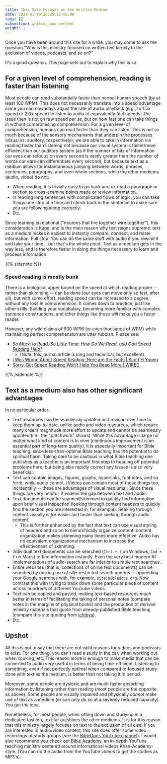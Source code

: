 ```yaml
---
title: This Site Focuses on the Written Medium
date: 2021-01-10T20:25:12-05:00
tags: []
subsection: writing-and-content
weight: 1
---
```


Once you have been around this site for a while, you may come to ask the question "Why is this ministry focused on written text largely to the exclusion of videos, podcasts, and so on?"

It's a good question. This page sets out to explain why this is so.

## For a given level of comprehension, reading is faster than listening

Most people can read substantially faster than normal human speech (by at least 100 WPM). This does not necessarily translate into a speed advantage since you can nowadays adjust the rate of audio playback (e.g., to 1.5x speed or 2.0x speed) to listen to audio at equivalently fast speeds. The issue then is not on raw speed *per se*, but on how fast one can take things in without compromising comprehension. For a given level of comprehension, humans can read faster than they can listen. This is not so much because of the sensory mechanisms that underpin the processes (visual vs. auditory, respectively); we are able to take in information via reading faster than listening not because our visual system is faster/more efficient than our auditory system (as if the number of bits of information our eyes can refocus on every second is vastly greater than the number of words our ears can differentiate every second), but because text as a medium allows for instantaneous jumping between words, phrases, sentences, paragraphs, and even whole sections, while the other mediums (audio, video) do not:

- When reading, it is trivially easy to go back and re-read a paragraph or section to cross-examine points made or review information.
- In reading long sentences with complicated flows of logic, you can take things one step at a time and check back in the sentence to make sure you are following along correctly.
- Etc.

Since learning is relational ("neurons that fire together wire together"), this consideration is huge, and is the main reason why text reigns supreme: text as a medium makes it easiest to instantly compare, connect, and relate information. Full stop. You can do the same stuff with audio if you rewind it and take your time... but that's the whole point. Text as a medium gets in the way less, and is therefore faster in doing the things necessary to learn and process information.

{{% sidenote %}}

### Speed reading is mostly bunk

There is a biological upper bound on the speed at which reading proper -- rather than skimming -- can be done (our eyes can move only so fast, after all), but with some effort, reading speed can be increased to a degree, without any loss in comprehension. It comes down to practice, just like other skills. Building your vocabulary, becoming more familiar with complex sentence constructions, and other things like these *will* make you a faster reader.

However, any wild claims of 900 WPM (or even thousands of WPM) while maintaining perfect comprehension are utter rubbish. Please see:

* [*So Much to Read, So Little Time: How Do We Read, and Can Speed Reading Help?*](https://journals.sagepub.com/doi/full/10.1177/1529100615623267)
  * (Note: this journal article is long and technical, but excellent).
* [I Was Wrong About Speed Reading: Here are the Facts | Scott H Young](https://www.scotthyoung.com/blog/2015/01/19/speed-reading-redo/)
* [Sorry, But Speed Reading Won’t Help You Read More | WIRED](https://www.wired.com/2017/01/make-resolution-read-speed-reading-wont-help/)

{{% /sidenote %}}

## Text as a medium also has other significant advantages

In no particular order:

- Text resources can be seamlessly updated and revised over time to keep them up-to-date, unlike audio and video resources, which require many orders magnitude more effort to update and cannot be seamlessly updated (i.e., the "patchwork" shows). While this advantage is large no matter what kind of content is in view (continuous improvement is an essential part of long-term quality), it is especially important for Bible teaching, since less-than-optimal Bible teaching has the potential to do spiritual harm. Taking care to be cautious in what Bible teaching one publishes as a teacher is an important first step to heading off potential problems here, but being able rapidly correct any issues is also very beneficial.
- Text can contain images, figures, graphs, hyperlinks, footnotes, and so forth, while audio cannot. (Videos can contain most of these things too, incidentally -- these are advantages of visual mediums). Since these things are very helpful, it widens the gap between text and audio.
- Text documents can be scanned/skimmed to quickly find information upon brief visual inspection (looking through content headers to quickly find the section you are interested in, for example). Seeking through content visually is *far* easier and faster than seeking through audio content.
  - This is further enhanced by the fact that text can use visual styling of headers and so on to hierarchically organize content: content organization makes skimming many times more effective. Audio has no equivalent organizational mechanism to increase the effectiveness of skimming.
- Individual text documents can be searched (`Ctrl + f` on Windows, `Cmd + f` on Macs) to find information instantly. Even the very best modern AI implementations of audio-search are far inferior to simple text searches.
- Entire websites (that is, collections of online text documents) can be searched by making use of site-restricted search queries -- appending your Google searches with, for example, `site:bibledocs.org`. Now contrast this with trying to track down some particular piece of content across hundreds of different YouTube videos.
- Text can be copied and pasted, making text-based resources *much* better in terms of facilitating the taking of personal notes (compare notes in the margins of physical books) and the production of derived ministry materials that quote from already-published Bible teaching (compare this site quoting from [Ichthys](https://ichthys.com/)).
- Etc.

## Upshot

<!-- You can read more about my thoughts on this[ on my secular website](https://www.steventammen.com/screen-reading/). -->

All this is not to say that there are not valid reasons for videos and podcasts to exist. For one thing, you can't read a study in the car, when working out, when cooking, etc. This reason alone is enough to make media that can be converted to audio very useful in terms of being time-efficient. Listening to something, even if not perfectly optimal when compared to focused study done with text as the medium, is better than not taking it in period.

Moreover, some people are dyslexic and are much faster absorbing information by listening rather than reading (most people are the opposite, as above). Some people are visually impaired and physically *cannot* make use of text as a medium (or can only do so at a severely reduced capacity). You get the idea.

Nonetheless, for most people, when sitting down and studying in a dedicated fashion, text far outshines the other mediums. It is for this reason that this ministry largely focuses on text to the exclusion of all else. If you are interested in audio/video content, this site does offer some video recordings of study groups (see the [BibleDocs YouTube channel](https://www.youtube.com/channel/UCFk7khraAKf68DZ5GeYEFIw/playlists)). I would also recommend you check out [Bible Academy](https://www.youtube.com/channel/UCkp-J7VPT7NcwmuiNfD2fkg/playlists), an in-depth YouTube teaching ministry centered around informational videos Khan-Academy-style. (You can rip the audio from the YouTube videos to get the studies as MP3's).
